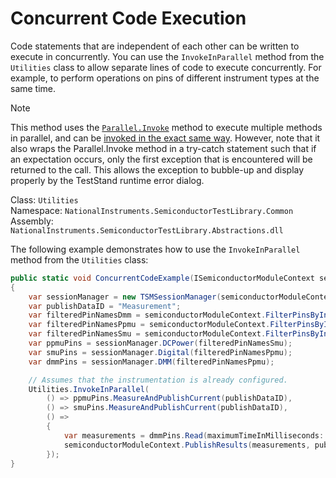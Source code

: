 # Concurrent Code Execution

Code statements that are independent of each other can be written to execute in concurrently. You can use the `InvokeInParallel` method from the `Utilities` class to allow separate lines of code to execute concurrently. For example, to perform operations on pins of different instrument types at the same time.

> [!NOTE]
> This method uses the [`Parallel.Invoke`](https://learn.microsoft.com/en-us/dotnet/api/system.threading.tasks.parallel.invoke?view=net-8.0) method to execute multiple methods in parallel, and can be [invoked in the exact same way](https://learn.microsoft.com/en-us/dotnet/standard/parallel-programming/how-to-use-parallel-invoke-to-execute-parallel-operations). However, note that it also wraps the Parallel.Invoke method in a try-catch statement such that if an expectation occurs, only the first exception that is encountered will be returned to the call. This allows the exception to  bubble-up and display properly by the TestStand runtime error dialog.
>
> Class: `Utilities`\
> Namespace: `NationalInstruments.SemiconductorTestLibrary.Common` \
> Assembly: `NationalInstruments.SemiconductorTestLibrary.Abstractions.dll`

The following example demonstrates how to use the `InvokeInParallel` method from the `Utilities` class:

```C#
public static void ConcurrentCodeExample(ISemiconductorModuleContext semiconductorModuleContext, string pinNames)
{
    var sessionManager = new TSMSessionManager(semiconductorModuleContext);
    var publishDataID = "Measurement";
    var filteredPinNamesDmm = semiconductorModuleContext.FilterPinsByInstrumentType(pinNames, InstrumentTypeIdConstants.NIDmm);
    var filteredPinNamesPpmu = semiconductorModuleContext.FilterPinsByInstrumentType(pinNames, InstrumentTypeIdConstants.NIDigitalPattern);
    var filteredPinNamesSmu = semiconductorModuleContext.FilterPinsByInstrumentType(pinNames, InstrumentTypeIdConstants.NIDCPower);
    var ppmuPins = sessionManager.DCPower(filteredPinNamesSmu);
    var smuPins = sessionManager.Digital(filteredPinNamesPpmu);
    var dmmPins = sessionManager.DMM(filteredPinNamesPpmu);

    // Assumes that the instrumentation is already configured.
    Utilities.InvokeInParallel(
        () => ppmuPins.MeasureAndPublishCurrent(publishDataID),
        () => smuPins.MeasureAndPublishCurrent(publishDataID),
        () =>
        {
            var measurements = dmmPins.Read(maximumTimeInMilliseconds: 2000);
            semiconductorModuleContext.PublishResults(measurements, publishDataID);
        });
}
```
